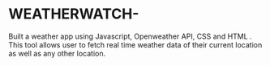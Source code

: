# WEATHERWATCH-
Built a weather app using Javascript, Openweather API, CSS and HTML . This tool allows user to fetch real time weather data of their current location as well as any other location.

